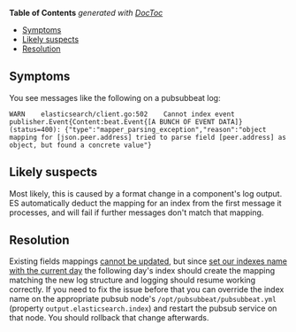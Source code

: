 <!-- START doctoc generated TOC please keep comment here to allow auto update -->
<!-- DON'T EDIT THIS SECTION, INSTEAD RE-RUN doctoc TO UPDATE -->
**Table of Contents**  *generated with [DocToc](https://github.com/thlorenz/doctoc)*

- [Symptoms](#symptoms)
- [Likely suspects](#likely-suspects)
- [Resolution](#resolution)

<!-- END doctoc generated TOC please keep comment here to allow auto update -->

## Symptoms

You see messages like the following on a pubsubbeat log:

```
WARN    elasticsearch/client.go:502    Cannot index event publisher.Event{Content:beat.Event{[A BUNCH OF EVENT DATA]} (status=400): {"type":"mapper_parsing_exception","reason":"object mapping for [json.peer.address] tried to parse field [peer.address] as object, but found a concrete value"}
```

## Likely suspects

Most likely, this is caused by a format change in a component's log output. ES
automatically deduct the mapping for an index from the first message it
processes, and will fail if further messages don't match that mapping.

## Resolution

Existing fields mappings [cannot be updated](https://www.elastic.co/guide/en/elasticsearch/reference/current/mapping.html#_updating_existing_field_mappings),
but since [set our indexes name with the current day](https://gitlab.com/gitlab-cookbooks/gitlab-elk/blob/3cfa7707a99b8b23a795e4104c564b39e94e2c23/attributes/default.rb#L62)
the following day's index should create the mapping matching the new log
structure and logging should resume working correctly. If you need to fix the
issue before that you can override the index name on the appropriate pubsub
node's `/opt/pubsubbeat/pubsubbeat.yml` (property `output.elasticsearch.index`)
and restart the pubsub service on that node. You should rollback that change
afterwards.
